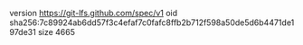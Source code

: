 version https://git-lfs.github.com/spec/v1
oid sha256:7c89924ab6dd57f3c4efaf7c0fafc8ffb2b712f598a50de5d6b4471de197de31
size 4665
